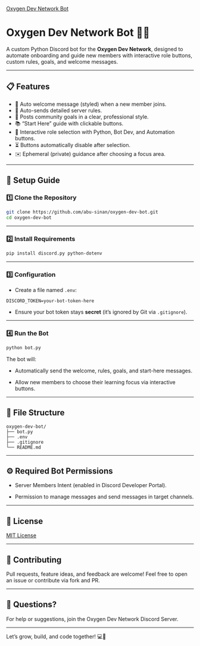 [Oxygen Dev Network Bot](https://github.com/abu-sinan/oxygen-dev-bot/blob/main/thumbnail.png)
# Oxygen Dev Network Bot 🤖🚀

A custom Python Discord bot for the **Oxygen Dev Network**, designed to automate onboarding and guide new members with interactive role buttons, custom rules, goals, and welcome messages.

---

## 📋 Features

- 🎉 Auto welcome message (styled) when a new member joins.
- 📜 Auto-sends detailed server rules.
- 🎯 Posts community goals in a clear, professional style.
- 📚 “Start Here” guide with clickable buttons.
- 🔘 Interactive role selection with Python, Bot Dev, and Automation buttons.
- ⏳ Buttons automatically disable after selection.
- ✉️ Ephemeral (private) guidance after choosing a focus area.

---

## 🚀 Setup Guide

### 1️⃣ Clone the Repository

```bash
git clone https://github.com/abu-sinan/oxygen-dev-bot.git
cd oxygen-dev-bot
```

---

### 2️⃣ Install Requirements

```bash
pip install discord.py python-dotenv
```

---

### 3️⃣ Configuration

- Create a file named `.env`:

```.env
DISCORD_TOKEN=your-bot-token-here
```

- Ensure your bot token stays **secret** (it’s ignored by Git via `.gitignore`).

---

### 4️⃣ Run the Bot

```bash
python bot.py
```

The bot will:

- Automatically send the welcome, rules, goals, and start-here messages.

- Allow new members to choose their learning focus via interactive buttons.

---

## 📂 File Structure

```
oxygen-dev-bot/
├── bot.py
├── .env
├── .gitignore
└── README.md
```

---

## ⚙️ Required Bot Permissions

- Server Members Intent (enabled in Discord Developer Portal).

- Permission to manage messages and send messages in target channels.

---

## 📄 License

[MIT License](https://github.com/abu-sinan/oxygen-dev-bot/blob/main/LICENSE)

---

## 🙌 Contributing

Pull requests, feature ideas, and feedback are welcome!
Feel free to open an issue or contribute via fork and PR.

---

## 💬 Questions?

For help or suggestions, join the Oxygen Dev Network Discord Server.

---

Let’s grow, build, and code together! 💻🌱
